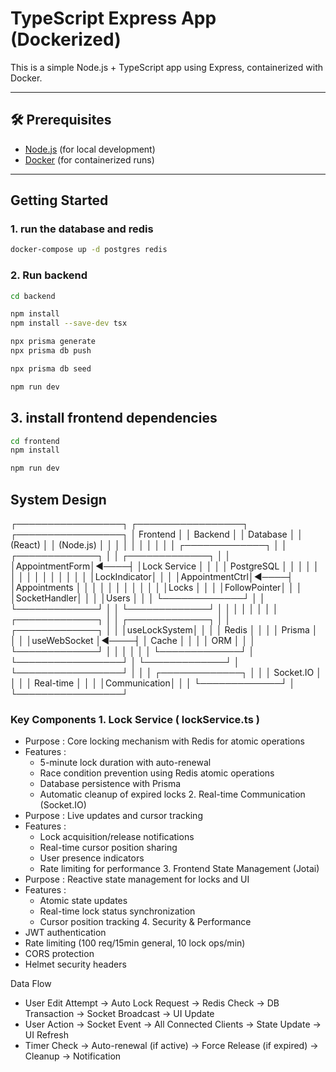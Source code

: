 # TypeScript Express App (Dockerized)

This is a simple Node.js + TypeScript app using Express, containerized with Docker.

---

## 🛠 Prerequisites

- [Node.js](https://nodejs.org/) (for local development)
- [Docker](https://www.docker.com/) (for containerized runs)

---

## Getting Started

### 1. run the database and redis
```bash
docker-compose up -d postgres redis
```

### 2. Run backend
```bash
cd backend

npm install
npm install --save-dev tsx

npx prisma generate
npx prisma db push

npx prisma db seed

npm run dev
```

## 3. install frontend dependencies
```bash
cd frontend
npm install

npm run dev
```

## System Design

┌─────────────────┐    ┌─────────────────┐    ┌─────────────────┐
│   Frontend      │    │    Backend      │    │   Database      │
│   (React)       │    │   (Node.js)     │    │                 │
│                 │    │                 │    │                 │
│ ┌─────────────┐ │    │ ┌─────────────┐ │    │ ┌─────────────┐ │
│ │AppointmentForm│◄────┤ │Lock Service │ │    │ │ PostgreSQL  │ │
│ │             │ │    │ │             │ │    │ │             │ │
│ │LockIndicator│ │    │ │AppointmentCtrl│◄────┤ │Appointments │ │
│ │             │ │    │ │             │ │    │ │Locks        │ │
│ │FollowPointer│ │    │ │SocketHandler│ │    │ │Users        │ │
│ └─────────────┘ │    │ └─────────────┘ │    │ └─────────────┘ │
│                 │    │                 │    │                 │
│ ┌─────────────┐ │    │ ┌─────────────┐ │    │ ┌─────────────┐ │
│ │useLockSystem│ │    │ │   Redis     │ │    │ │   Prisma    │ │
│ │useWebSocket │◄────┤ │   Cache     │ │    │ │    ORM      │ │
│ └─────────────┘ │    │ │             │ │    │ └─────────────┘ │
└─────────────────┘    │ └─────────────┘ │    └─────────────────┘
                       │                 │
                       │ ┌─────────────┐ │
                       │ │ Socket.IO   │ │
                       │ │ Real-time   │ │
                       │ │Communication│ │
                       │ └─────────────┘ │
                       └─────────────────┘

### Key Components 1. Lock Service ( lockService.ts )
- Purpose : Core locking mechanism with Redis for atomic operations
- Features :
  - 5-minute lock duration with auto-renewal
  - Race condition prevention using Redis atomic operations
  - Database persistence with Prisma
  - Automatic cleanup of expired locks 2. Real-time Communication (Socket.IO)
- Purpose : Live updates and cursor tracking
- Features :
  - Lock acquisition/release notifications
  - Real-time cursor position sharing
  - User presence indicators
  - Rate limiting for performance 3. Frontend State Management (Jotai)
- Purpose : Reactive state management for locks and UI
- Features :
  - Atomic state updates
  - Real-time lock status synchronization
  - Cursor position tracking 4. Security & Performance
- JWT authentication
- Rate limiting (100 req/15min general, 10 lock ops/min)
- CORS protection
- Helmet security headers

Data Flow

- User Edit Attempt → Auto Lock Request → Redis Check → DB Transaction → Socket Broadcast → UI Update
- User Action → Socket Event → All Connected Clients → State Update → UI Refresh
- Timer Check → Auto-renewal (if active) → Force Release (if expired) → Cleanup → Notification
